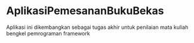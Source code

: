 # AplikasiPemesananBukuBekas


Aplikasi ini dikembangkan sebagai tugas akhir untuk penilaian mata kuliah bengkel pemrograman framework 
